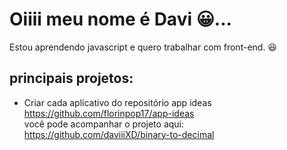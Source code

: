 # Oiiii meu nome é Davi  😀...

Estou aprendendo javascript e quero trabalhar com front-end. 😆

## principais projetos:
- Criar cada aplicativo do repositório app ideas
https://github.com/florinpop17/app-ideas <br>
você pode acompanhar o projeto aqui: https://github.com/daviiiXD/binary-to-decimal
<!---
daviiiXD/daviiiXD is a ✨ special ✨ repository because its `README.md` (this file) appears on your GitHub profile.
You can click the Preview link to take a look at your changes.
--->
